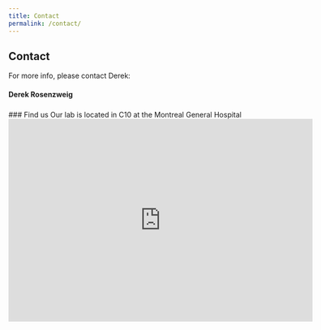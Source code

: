 ```yaml
---
title: Contact
permalink: /contact/
---
```


## Contact

For more info, please contact Derek:<br>

<h4>Derek Rosenzweig</h4>
<h3><a href="mailto:derek.rosenzweig@mcgill.ca" target="_blank"><i class="fa fa-envelope"></i></a>
<a href="https://twitter.com/rosenzweig_lab" target="_blank"><i class="fa fa-twitter"></i></a>
<a href="https://www.linkedin.com/in/derekrosenzweigphd/" target="_blank"><i class="fa fa-linkedin square"></i></a></h3>
<p></p>
### Find us
Our lab is located in C10 at the Montreal General Hospital
<iframe src="https://www.google.com/maps/embed?pb=!1m14!1m8!1m3!1d11186.601489168173!2d-73.5887994!3d45.4969849!3m2!1i1024!2i768!4f13.1!3m3!1m2!1s0x0%3A0xa8a8fcfe87a9fb07!2sMontr%C3%A9al%20General%20Hospital!5e0!3m2!1sen!2sca!4v1590201379683!5m2!1sen!2sca" width="600" height="400" frameborder="0" style="border:0;" allowfullscreen="" aria-hidden="false" tabindex="0"></iframe>
